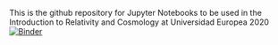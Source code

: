 This is the github repository for Jupyter Notebooks
to be used in the Introduction to Relativity and Cosmology 
at Universidad Europea 
2020
[![Binder](https://mybinder.org/badge_logo.svg)](https://mybinder.org/v2/gh/acisclo71/UEMGRandCosmology/HEAD)
